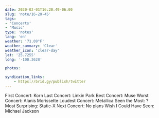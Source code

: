 ```yaml
---
date: 2020-02-01T16:20:49-06:00
slug: 'note/16-20-45'
tags:
- 'Concerts'
- 'Music'
type: 'notes'
lang: 'en'
weather: '71.09°F'
weather_summary: 'Clear'
weather_icon: 'clear-day'
lat: '25.7255'
long: '-100.3628'

photos:

syndication_links:
    - https://brid.gy/publish/twitter
---
```

‪First Concert: Korn‬
‪Last Concert: Linkin Park‬
‪Best Concert: Muse‬
‪Worst Concert: Alanis Morissette‬
‪Loudest Concert: Metallica‬
‪Seen the Most: ?‬
‪Most Surprising: Static-X‬
‪Next Concert: No plans‬
‪Wish I Could Have Seen: Michael Jackson‬
 